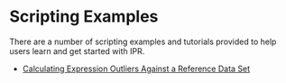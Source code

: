# Scripting Examples

There are a number of scripting examples and tutorials provided to help users learn and get started with IPR.

- [Calculating Expression Outliers Against a Reference Data Set](./scripting/RNA_Expression_Metrics.ipynb)
